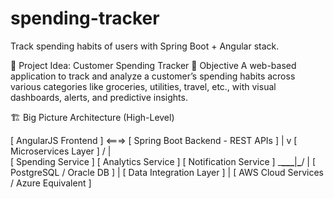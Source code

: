# spending-tracker

Track spending habits of users with Spring Boot + Angular stack.

🌟 Project Idea: Customer Spending Tracker
🎯 Objective
A web-based application to track and analyze a customer’s spending habits across various categories like groceries, utilities, travel, etc., with visual dashboards, alerts, and predictive insights.

🏗️ Big Picture Architecture (High-Level)

[ AngularJS Frontend ] <===> [ Spring Boot Backend - REST APIs ]
|
v
[ Microservices Layer ]
/ | \
 [ Spending Service ] [ Analytics Service ] [ Notification Service ]
\_**\_\_\_**|****\_****/
|
[ PostgreSQL / Oracle DB ]
|
[ Data Integration Layer ]
|
[ AWS Cloud Services / Azure Equivalent ]
